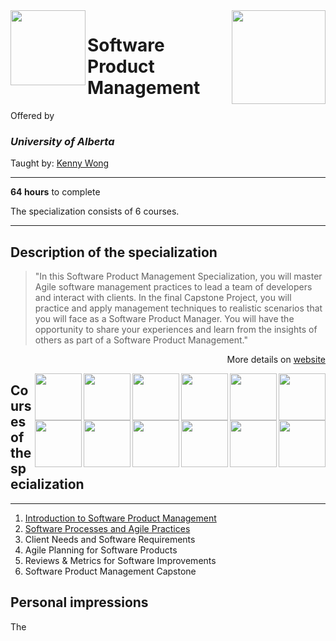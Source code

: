 <a href="https://www.coursera.org/specializations/product-management">
  <img src="/img/Software%20Product%20Management%20Specialization%20logo.avif" width="150" height="150" align="right">
</a>

<img src="https://upload.wikimedia.org/wikipedia/en/e/e8/University_of_Alberta_Logo_%282021%29.svg" width="120" height="120" align="left">

# Software Product Management

Offered by 
### *University of Alberta*

Taught by: [Kenny Wong](https://www.coursera.org/instructor/kennyw)

---

**64 hours** to complete

The specialization consists of 6 courses. 

---

## Description of the specialization

>"In this Software Product Management Specialization, you will master Agile software management practices to lead a team of developers and interact with clients. In the final Capstone Project, you will practice and apply management techniques to realistic scenarios that you will face as a Software Product Manager. You will have the opportunity to share your experiences and learn from the insights of others as part of a Software Product Management."

<p align="right">More details on <a href="https://www.coursera.org/specializations/product-management">website</a></p>

<a href="course6_homepage">
  <img src="/img/Software%20Product%20Management%20Capstone%20logo.avif" width="75" align="right">
</a>
<a href="course5_homepage">
  <img src="/img/Reviews%20%26%20Metrics%20for%20Software%20Improvements%20logo.avif" width="75" align="right">
</a>
<a href="course4_homepage">
  <img src="/img/Agile%20Planning%20for%20Software%20Products%20logo.avif" width="75" align="right">
</a>
<a href="course3_homepage">
  <img src="/img/Client%20Needs%20and%20Software%20Requirements%20logo.avif" width="75" align="right">
</a>
<a href="course2_homepage">
  <img src="/img/Software%20Processes%20and%20Agile%20Practices%20logo.avif" width="75" align="right">
</a>
<a href="course1_homepage">
  <img src="/img/Introduction%20to%20Software%20Product%20Management%20logo.avif" width="75" align="right">
</a>

<img src="/img/Software%20Product%20Management%20Capstone%20logo.avif" width="75" align="right"> 
<img src="/img/Reviews%20%26%20Metrics%20for%20Software%20Improvements%20logo.avif" width="75" align="right"> 
<img src="/img/Agile%20Planning%20for%20Software%20Products%20logo.avif" width="75" align="right"> 
<img src="/img/Client%20Needs%20and%20Software%20Requirements%20logo.avif" width="75" align="right"> 
<img src="/img/Software%20Processes%20and%20Agile%20Practices%20logo.avif" width="75" align="right"> 
<img src="/img/Introduction%20to%20Software%20Product%20Management%20logo.avif" width="75" align="right"> 

## Courses of the specialization

---

1. [Introduction to Software Product Management](./Introduction%20to%20Software%20Product%20Management)
2. [Software Processes and Agile Practices](./Software%20Processes%20and%20Agile%20Practices)
3. Client Needs and Software Requirements
4. Agile Planning for Software Products
5. Reviews & Metrics for Software Improvements
6. Software Product Management Capstone

## Personal impressions

The 
